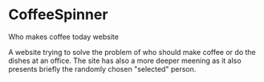 # CoffeeSpinner
Who makes coffee today website

A website trying to solve the problem of who should make coffee or do the dishes at an office. The site has also a more deeper meening as it also presents briefly the randomly chosen "selected" person.
